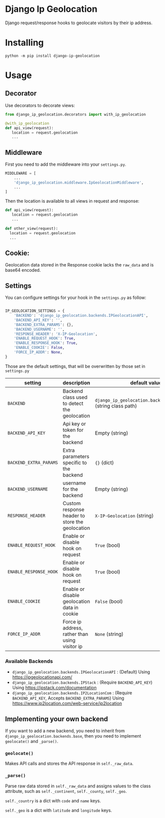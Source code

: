 # Django Ip Geolocation
Django request/response hooks to geolocate visitors by their ip address.

# Installing
```
python -m pip install django-ip-geolocation
``` 

# Usage
## Decorator
Use decorators to decorate views:
```python
from django_ip_geolocation.decorators import with_ip_geolocation

@with_ip_geolocation
def api_view(request):
   location = request.geolocation
   ...
```

## Middleware

First you need to add the middleware into your `settings.py`.
```python
MIDDLEWARE = [
    ...
    'django_ip_geolocation.middleware.IpGeolocationMiddleware',
    ...
]
```

Then the location is available to all views in request and response:
```python
def api_view(request):
   location = request.geolocation
   ...
   
def other_view(request):
  location = request.geolocation
  ...
```

## Cookie:
Geolocation data stored in the Response cookie lacks the `raw_data` and is base64 encoded.


## Settings
You can configure settings for your hook in the `settings.py` as follow:
```python

IP_GEOLOCATION_SETTINGS = {
    'BACKEND': 'django_ip_geolocation.backends.IPGeolocationAPI',
    'BACKEND_API_KEY': '',
    'BACKEND_EXTRA_PARAMS': {},
    'BACKEND_USERNAME': '',
    'RESPONSE_HEADER': 'X-IP-Geolocation',
    'ENABLE_REQUEST_HOOK': True,
    'ENABLE_RESPONSE_HOOK': True,
    'ENABLE_COOKIE': False,
    'FORCE_IP_ADDR': None,
}

```

Those are the default settings, that will be overwritten by those set in `settings.py`


| setting                | description                                     | default value (type)                                                  |
|------------------------|-------------------------------------------------|-----------------------------------------------------------------------|
| `BACKEND`              | Backend class used to detect the geolocation    | `django_ip_geolocation.backends.IPGeolocationAPI` (string class path) |
| `BACKEND_API_KEY`      | Api key or token for the backend                | Empty (string)                                                        |
| `BACKEND_EXTRA_PARAMS` | Extra parameters specific to the backend        | `{}` (dict)                                                           |
| `BACKEND_USERNAME`     | username for the backend                        | Empty (string)                                                        |
| `RESPONSE_HEADER`      | Custom response header to store the geolocation | `X-IP-Geolocation` (string)                                           |
| `ENABLE_REQUEST_HOOK`  | Enable or disable hook on request               | `True` (bool)                                                         |
| `ENABLE_RESPONSE_HOOK` | Enable or disable hook on request               | `True` (bool)                                                         |
| `ENABLE_COOKIE`        | Enable or disable geolocation data in cookie    | `False` (bool)                                                        |
| `FORCE_IP_ADDR`        | Force ip address, rather than using visitor ip  | `None` (string)                                                       |

### Available Backends
* `django_ip_geolocation.backends.IPGeolocationAPI` : (Default) Using https://ipgeolocationapi.com/
* `django_ip_geolocation.backends.IPStack` : (Require `BACKEND_API_KEY`) Using https://ipstack.com/documentation
* `django_ip_geolocation.backends.IP2LocationCom` : (Require `BACKEND_API_KEY`, Accepts `BACKEND_EXTRA_PARAMS`) Using https://www.ip2location.com/web-service/ip2location


## Implementing your own backend
If you want to add a new backend, you need to inherit from `django_ip_geolocation.backends.base`, then you need to implement `geolocate()` and `_parse()`.
### `geolocate()`
 Makes API calls and stores the API response in `self._raw_data`.

### `_parse()`
Parse raw data stored in `self._raw_data` and assigns values to the class attribute, such as `self._continent`, `self._county`, `self._geo`.

`self._country` is a dict with `code` and `name` keys.

`self._geo` is a dict with `latitude` and `longitude` keys.
